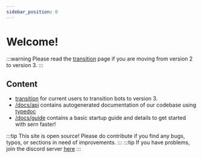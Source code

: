 ```yaml
---
sidebar_position: 0
---
```


# Welcome!

:::warning
Please read the [transition](./transition) page if you are moving from version 2 to version 3.
:::

## Content
- [transition](../docs/guide/walkthrough/transition.md) for current users to transition bots to version 3. 
- [/docs/api](../docs/api) contains autogenerated documentation of our codebase using [typedoc](https://typedoc.org/)
- [/docs/guide](../docs/guide) contains a basic startup guide and details to get started with sern faster!

:::tip
This site is open source! Please do contribute if you find any bugs, typos, or sections in need of improvements.
:::
:::tip
If you have problems, join the discord server [here](https://sern.dev/discord)
:::
